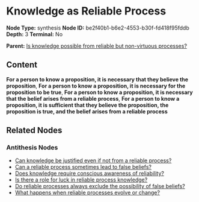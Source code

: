 # Knowledge as Reliable Process

**Node Type:** synthesis
**Node ID:** be2f40b1-b6e2-4553-b30f-fd418f95fddb
**Depth:** 3
**Terminal:** No

**Parent:** [Is knowledge possible from reliable but non-virtuous processes?](is-knowledge-possible-from-reliable-but-non-virtuous-processes-antithesis-a7c14e5a-61e8-49ed-b6ba-edd0812d5335.md)

## Content

**For a person to know a proposition, it is necessary that they believe the proposition**, **For a person to know a proposition, it is necessary for the proposition to be true**, **For a person to know a proposition, it is necessary that the belief arises from a reliable process**, **For a person to know a proposition, it is sufficient that they believe the proposition, the proposition is true, and the belief arises from a reliable process**

## Related Nodes

### Antithesis Nodes

- [Can knowledge be justified even if not from a reliable process?](can-knowledge-be-justified-even-if-not-from-a-reliable-process-antithesis-527cb972-f1e8-48e0-8805-ab6c46197c1c.md)
- [Can a reliable process sometimes lead to false beliefs?](can-a-reliable-process-sometimes-lead-to-false-beliefs-antithesis-483b892a-2361-4f98-add7-8849eac0cb8e.md)
- [Does knowledge require conscious awareness of reliability?](does-knowledge-require-conscious-awareness-of-reliability-antithesis-498c3262-41ff-40ba-9e1c-a678d02828a5.md)
- [Is there a role for luck in reliable process knowledge?](is-there-a-role-for-luck-in-reliable-process-knowledge-antithesis-07a4e863-794a-4087-8fa6-15725afe5a82.md)
- [Do reliable processes always exclude the possibility of false beliefs?](do-reliable-processes-always-exclude-the-possibility-of-false-beliefs-antithesis-59af6d5d-21a1-4392-809a-9692968b4e40.md)
- [What happens when reliable processes evolve or change?](what-happens-when-reliable-processes-evolve-or-change-antithesis-6a6eb594-cea9-444d-bbb6-db75b8e3e6bf.md)
